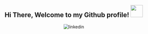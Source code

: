 <div align="center">
  <h2> Hi There, Welcome to my Github profile! <img src="https://raw.githubusercontent.com/gist/abhirampai/ce94b0b8345cd969d3cf997578487cdd/raw/b2dc51d4421db9d4a5a17be817e07dc8ad1e3375/hello.gif" width="40"></h2>
  <a href="https://www.linkedin.com/in/andy-namaja-yampik-a96b71276/" target="_blank" rel="noreferrer"></a>
    <img src=https://img.shields.io/badge/linkedin-%2300acee.svg?color=405DE6&style=for-the-badge&logo=linkedin&logoColor=white alt=linkedin style="margin-bottom: 5px;"/>
  </a>
</div>
